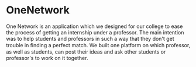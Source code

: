 # OneNetwork
One Network is an application which we designed for our college to ease the process of getting an internship under a professor. The main intention was to help students and professors in such a way that they don't get trouble in ﬁnding a perfect match. We built one platform on which professor, as well as students, can post their ideas and ask other students or professor's to work on it together.
